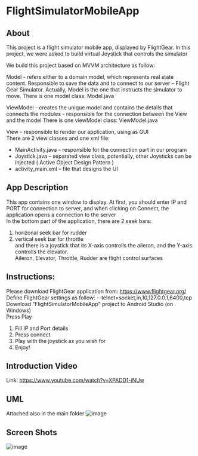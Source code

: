 # FlightSimulatorMobileApp

## About

This project is a flight simulator mobile app, displayed by FlightGear. In this project, we were asked to build virtual Joystick that controls the simulator

We build this project based on MVVM architecture as follow:

Model - refers either to a domain model, which represents real state content. Responsible to save the data and to connect to our server – Flight Gear Simulator. Actually,  Model is the one that instructs the simulator to move.
There is one model class: Model.java

ViewModel - creates the unique model and contains the details that connects the modules - responsible for the connection between the View and the model 
There is one viewModel class: ViewModel.java

View - responsible to render our application, using as GUI <br />
There are 2 view classes and one xml file: <br />
- MainActivity.java – responsible for the connection part in our program
- Joystick.java – separated view class, potentially, other Joysticks can be injected ( Active Object Design Pattern )
- activity_main.xml – file that designs the UI

## App Description
This app contains one window to display.
At first, you should enter IP and PORT for connection to server, and when clicking on Connect,
the application opens a connection to the server <br />
In the bottom part of the application, there are 2 seek bars: <br />
  1. horizonal seek bar for rudder <br />
  2. vertical seek bar for throttle <br />
and there is a joystick that its X-axis controlls the aileron, and the Y-axis controlls the elevator. <br />
Aileron, Elevator, Throttle, Rudder are flight control surfaces <br />

## Instructions:

Please download FlightGear application from: https://www.flightgear.org/ <br />
Define FlightGear settings as follow: --telnet=socket,in,10,127.0.0.1,6400,tcp <br />
Download "FlightSimulatorMobileApp" project to Android Studio (on Windows) <br />
Press Play

1. Fill IP and Port details
2. Press connect
3. Play with the joystick as you wish for
4. Enjoy!


## Introduction Video
Link: https://www.youtube.com/watch?v=XPADD1-iNUw

## UML
Attached also in the main folder
![image](https://user-images.githubusercontent.com/72906989/123504889-a1873b00-d664-11eb-826c-18f6fad122eb.png)

## Screen Shots
![image](https://user-images.githubusercontent.com/72906989/123504909-c54a8100-d664-11eb-891d-339d60916b5e.png)

